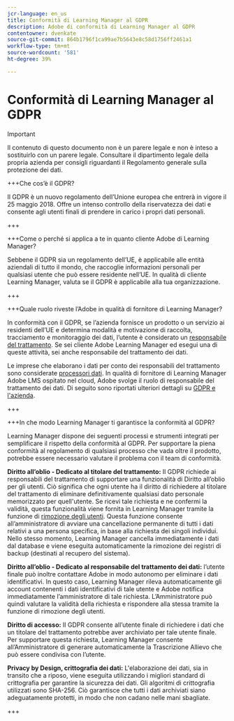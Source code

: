 ```yaml
---
jcr-language: en_us
title: Conformità di Learning Manager al GDPR
description: Adobe di conformità di Learning Manager al GDPR
contentowner: dvenkate
source-git-commit: 864b1796f1ca99ae7b5643e8c58d1756ff2461a1
workflow-type: tm+mt
source-wordcount: '581'
ht-degree: 39%

---
```




# Conformità di Learning Manager al GDPR

>[!IMPORTANT]
>
>Il contenuto di questo documento non è un parere legale e non è inteso a sostituirlo con un parere legale. Consultare il dipartimento legale della propria azienda per consigli riguardanti il Regolamento generale sulla protezione dei dati.

+++Che cos’è il GDPR?

Il GDPR è un nuovo regolamento dell’Unione europea che entrerà in vigore il 25 maggio 2018. Offre un intenso controllo della riservatezza dei dati e consente agli utenti finali di prendere in carico i propri dati personali.

+++

+++Come o perché si applica a te in quanto cliente Adobe di Learning Manager?

Sebbene il GDPR sia un regolamento dell’UE, è applicabile alle entità aziendali di tutto il mondo, che raccoglie informazioni personali per qualsiasi utente che può essere residente nell’UE.  In qualità di cliente Learning Manager, valuta se il GDPR è applicabile alla tua organizzazione.

+++

+++Quale ruolo riveste l’Adobe in qualità di fornitore di Learning Manager?

In conformità con il GDPR, se l’azienda fornisce un prodotto o un servizio ai residenti dell’UE e determina modalità e motivazione di raccolta, tracciamento e monitoraggio dei dati, l’utente è considerato un [responsabile del trattamento](https://gdpr-info.eu/art-24-gdpr/). Se sei cliente Adobe Learning Manager ed esegui una di queste attività, sei anche responsabile del trattamento dei dati.

Le imprese che elaborano i dati per conto dei responsabili del trattamento sono considerate  [processori dati](https://gdpr-info.eu/art-28-gdpr/). In qualità di fornitore di Learning Manager Adobe LMS ospitato nel cloud, Adobe svolge il ruolo di responsabile del trattamento dei dati. Di seguito sono riportati ulteriori dettagli su  [GDPR e l&#39;azienda](https://www.adobe.com/privacy/general-data-protection-regulation.html).

+++

+++In che modo Learning Manager ti garantisce la conformità al GDPR?

Learning Manager dispone dei seguenti processi e strumenti integrati per semplificare il rispetto della conformità al GDPR. Per supportare la piena conformità al regolamento di qualsiasi processo che vada oltre il prodotto, potrebbe essere necessario valutare il problema con il team di conformità.

**Diritto all’oblio - Dedicato al titolare del trattamento:** Il GDPR richiede ai responsabili del trattamento di supportare una funzionalità di Diritto all’oblio per gli utenti. Ciò significa che ogni utente ha il diritto di richiedere al titolare del trattamento di eliminare definitivamente qualsiasi dato personale memorizzato per quell&#39;utente. Se ricevi tale richiesta e ne confermi la validità, questa funzionalità viene fornita in Learning Manager tramite la funzione di [rimozione degli utenti](../administrators/feature-summary/purge-users.md). Questa funzione consente all’amministratore di avviare una cancellazione permanente di tutti i dati relativi a una persona specifica, in base alla richiesta dei singoli individui. Nello stesso momento, Learning Manager cancella immediatamente i dati dal database e viene eseguita automaticamente la rimozione dei registri di backup (destinati al recupero del sistema).

**Diritto all’oblio - Dedicato al responsabile del trattamento dei dati:** l’utente finale può inoltre contattare Adobe in modo autonomo per eliminare i dati identificativi. In questo caso, Learning Manager rileva automaticamente gli account contenenti i dati identificativi di tale utente e Adobe notifica immediatamente l’amministratore di tale richiesta. L’Amministratore può quindi valutare la validità della richiesta e rispondere alla stessa tramite la funzione di rimozione degli utenti.

**Diritto di accesso:** Il GDPR consente all’utente finale di richiedere i dati che un titolare del trattamento potrebbe aver archiviato per tale utente finale. Per supportare questa richiesta, Learning Manager consente all’Amministratore di generare automaticamente la Trascrizione Allievo che può essere condivisa con l’utente.

**Privacy by Design, crittografia dei dati:** L&#39;elaborazione dei dati, sia in transito che a riposo, viene eseguita utilizzando i migliori standard di crittografia per garantire la sicurezza dei dati. Gli algoritmi di crittografia utilizzati sono SHA-256. Ciò garantisce che tutti i dati archiviati siano adeguatamente protetti, in modo che non cadano nelle mani sbagliate.

+++

